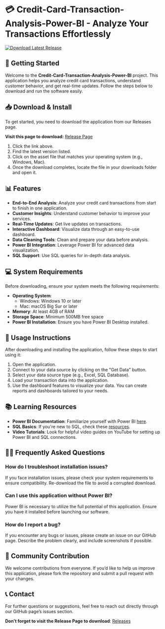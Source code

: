 # 💳 Credit-Card-Transaction-Analysis-Power-BI - Analyze Your Transactions Effortlessly

[![Download Latest Release](https://img.shields.io/badge/Download%20Latest%20Release-v1.0-blue)](https://github.com/Zach-Tech/Credit-Card-Transaction-Analysis-Power-BI/releases)

## 🚀 Getting Started

Welcome to the **Credit-Card-Transaction-Analysis-Power-BI** project. This application helps you analyze credit card transactions, understand customer behavior, and get real-time updates. Follow the steps below to download and run the software easily.

## 📥 Download & Install

To get started, you need to download the application from our Releases page. 

**Visit this page to download:** [Release Page](https://github.com/Zach-Tech/Credit-Card-Transaction-Analysis-Power-BI/releases)

1. Click the link above.
2. Find the latest version listed.
3. Click on the asset file that matches your operating system (e.g., Windows, Mac).
4. Once the download completes, locate the file in your downloads folder and open it.

## 📊 Features

- **End-to-End Analysis**: Analyze your credit card transactions from start to finish in one application.
- **Customer Insights**: Understand customer behavior to improve your services.
- **Real-Time Updates**: Get live updates on transactions.
- **Interactive Dashboard**: Visualize data through an easy-to-use dashboard.
- **Data Cleaning Tools**: Clean and prepare your data before analysis.
- **Power BI Integration**: Leverage Power BI for advanced data visualization.
- **SQL Support**: Use SQL queries for in-depth data analysis.

## 💻 System Requirements

Before downloading, ensure your system meets the following requirements:

- **Operating System**: 
  - Windows: Windows 10 or later
  - Mac: macOS Big Sur or later
- **Memory**: At least 4GB of RAM
- **Storage Space**: Minimum 500MB free space
- **Power BI Installation**: Ensure you have Power BI Desktop installed.

## 🔧 Usage Instructions

After downloading and installing the application, follow these steps to start using it:

1. Open the application.
2. Connect to your data source by clicking on the "Get Data" button.
3. Select your data source type (e.g., Excel, SQL Database).
4. Load your transaction data into the application.
5. Use the dashboard features to visualize your data. You can create reports and dashboards tailored to your needs.

## 📚 Learning Resources

- **Power BI Documentation**: Familiarize yourself with Power BI [here](https://docs.microsoft.com/power-bi/).
- **SQL Basics**: If you're new to SQL, check these [resources](https://www.w3schools.com/sql/).
- **Video Tutorials**: Look for helpful video guides on YouTube for setting up Power BI and SQL connections.

## 🙋‍♂️ Frequently Asked Questions

### How do I troubleshoot installation issues?

If you face installation issues, please check your system requirements to ensure compatibility. Re-download the file to avoid a corrupted download.

### Can I use this application without Power BI?

Power BI is necessary to utilize the full potential of this application. Ensure you have it installed before launching our software.

### How do I report a bug?

If you encounter any bugs or issues, please create an issue on our GitHub page. Describe the problem clearly, and include screenshots if possible.

## 📌 Community Contribution

We welcome contributions from everyone. If you’d like to help us improve this application, please fork the repository and submit a pull request with your changes.

## 📞 Contact

For further questions or suggestions, feel free to reach out directly through our GitHub page’s issues section.

**Don't forget to visit the Release Page to download**: [Releases](https://github.com/Zach-Tech/Credit-Card-Transaction-Analysis-Power-BI/releases)